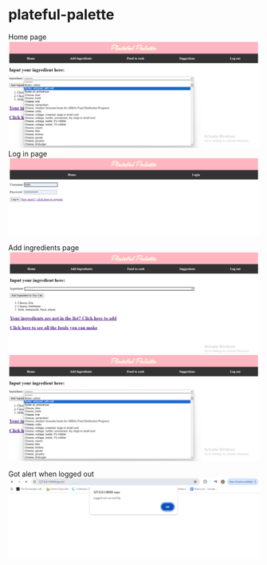 # plateful-palette

Home page
![alt text](image-2.png)
Log in page
![alt text](image-3.png)

Add ingredients page
![alt text](image.png)
![alt text](image-1.png)

Got alert when logged out
![alt text](image-4.png)